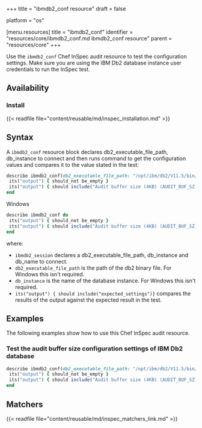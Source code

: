 +++
title = "ibmdb2_conf resource"
draft = false

platform = "os"

[menu.resources]
    title = "ibmdb2_conf"
    identifier = "resources/core/ibmdb2_conf.md ibmdb2_conf resource"
    parent = "resources/core"
+++

Use the `ibmdb2_conf` Chef InSpec audit resource to test the configuration settings. Make sure you are using the IBM Db2 database instance user credentials to run the InSpec test.

## Availability

### Install

{{< readfile file="content/reusable/md/inspec_installation.md" >}}

## Syntax

A `ibmdb2_conf` resource block declares db2_executable_file_path, db_instance to connect and then runs command to get the configuration values and compares it to the value stated in the test:

```ruby
describe ibmdb2_conf(db2_executable_file_path: "/opt/ibm/db2/V11.5/bin/db2", db_instance: "db2inst1") do
 its("output") { should_not be_empty }
 its("output") { should include("Audit buffer size (4KB) (AUDIT_BUF_SZ) = 0")}
end
```

Windows

```ruby
describe ibmdb2_conf do
 its("output") { should_not be_empty }
 its("output") { should include("Audit buffer size (4KB) (AUDIT_BUF_SZ) = 0")}
end
```

where:

- `ibmdb2_session` declares a db2_executable_file_path, db_instance and db_name to connect.
- `db2_executable_file_path` is the path of the db2 binary file. For Windows this isn't required.
- `db_instance` is the name of the database instance. For Windows this isn't required.
- `its("output") { should include("expected_settings")}` compares the results of the output against the expected result in the test.

## Examples

The following examples show how to use this Chef InSpec audit resource.

### Test the audit buffer size configuration settings of IBM Db2 database

```ruby
describe ibmdb2_conf(db2_executable_file_path: "/opt/ibm/db2/V11.5/bin/db2", db_instance: "db2inst1") do
 its("output") { should_not be_empty }
 its("output") { should include("Audit buffer size (4KB) (AUDIT_BUF_SZ) = 1000")}
end
```

## Matchers

{{< readfile file="content/reusable/md/inspec_matchers_link.md" >}}
